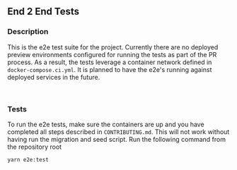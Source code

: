## End 2 End Tests

### Description

This is the e2e test suite for the project. Currently there are no deployed preview environments configured for running the tests as part of the PR process. As a result, the tests leverage a container network defined in `docker-compose.ci.yml`. It is planned to have the e2e's running against deployed services in the future.

<br>

### Tests

To run the e2e tests, make sure the containers are up and you have completed all steps described in `CONTRIBUTING.md`. This will not work without having run the migration and seed script. Run the following command from the repository root

```
yarn e2e:test
```
